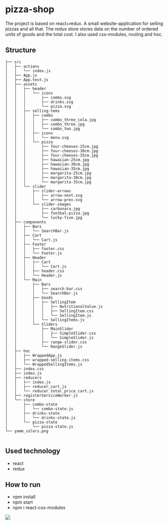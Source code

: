 pizza-shop
=====================

The project is based on react+redux. A small website-application for selling pizzas and all that. The redux store stores data on the number of ordered units of goods and the total cost. I also used css-modules, routing and hoc.

Structure 
-----------------------------------
```
├── src
│   ├── actions
│   │   └── index.js
│   ├── App.js
│   ├── App.test.js
│   ├── assets
│   │   ├── header
│   │   │   └── icons
│   │   │       ├── combo.svg
│   │   │       ├── drinks.svg
│   │   │       └── pizza.svg
│   │   ├── selling-tems
│   │   │   ├── combo
│   │   │   │   ├── combo_three_cola.jpg
│   │   │   │   ├── combo_three.jpg
│   │   │   │   └── combo_two.jpg
│   │   │   ├── icons
│   │   │   │   └── menu.svg
│   │   │   └── pizza
│   │   │       ├── four-cheeses-25cm.jpg
│   │   │       ├── four-cheeses-30cm.jpg
│   │   │       ├── four-cheeses-35cm.jpg
│   │   │       ├── hawaiian-25cm.jpg
│   │   │       ├── hawaiian-30cm.jpg
│   │   │       ├── hawaiian-35cm.jpg
│   │   │       ├── margarita-25cm.jpg
│   │   │       ├── margarita-30cm.jpg
│   │   │       └── margarita-35cm.jpg
│   │   └── slider
│   │       ├── slider-arrows
│   │       │   ├── arrow-next.svg
│   │       │   └── arrow-prev.svg
│   │       └── slider-images
│   │           ├── carbonara.jpg
│   │           ├── footbal-pizza.jpg
│   │           └── lucky-five.jpg
│   ├── components
│   │   ├── Bars
│   │   │   └── SearchBar.js
│   │   ├── Cart
│   │   │   └── Cart.js
│   │   ├── Footer
│   │   │   ├── footer.css
│   │   │   └── Footer.js
│   │   ├── Header
│   │   │   ├── Cart
│   │   │   │   └── Cart.js
│   │   │   ├── header.css
│   │   │   └── Header.js
│   │   └── Main
│   │       ├── Bars
│   │       │   ├── search-bar.css
│   │       │   └── SearchBar.js
│   │       ├── Goods
│   │       │   ├── SellingItem
│   │       │   │   ├── NutritionalValue.js
│   │       │   │   ├── SellingItem.css
│   │       │   │   └── SellingItem.js
│   │       │   └── SellingItems.js
│   │       └── Sliders
│   │           ├── MainSlider
│   │           │   ├── SimpleSlider.css
│   │           │   └── SimpleSlider.js
│   │           ├── range-slider.css
│   │           └── RangeSlider.js
│   ├── hoc
│   │   ├── WrappedApp.js
│   │   ├── wrapped-selling-items.css
│   │   └── WrappedSellingItems.js
│   ├── index.css
│   ├── index.js
│   ├── reducers
│   │   ├── index.js
│   │   ├── reducer_cart.js
│   │   └── reducer_total_price_cart.js
│   ├── registerServiceWorker.js
│   └── store
│       ├── combo-state
│       │   └── combo-state.js
│       ├── drinks-state
│       │   └── drinks-state.js
│       └── pizza-state
│           └── pizza-state.js
└── yamm_colors.png


```
Used technology
-----------------------------------
* react
* redux

How to run
-----------------------------------
* npm install
* npm start
* npm i react-css-modules

![](https://i.imgur.com/23MffJn.gif)
